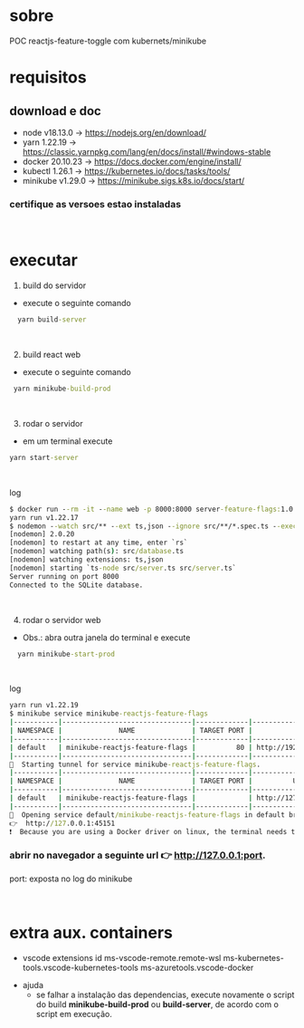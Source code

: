 # sobre

POC reactjs-feature-toggle com kubernets/minikube

# requisitos

## download e doc
* node v18.13.0 -> https://nodejs.org/en/download/
* yarn 1.22.19 -> https://classic.yarnpkg.com/lang/en/docs/install/#windows-stable
* docker 20.10.23 -> https://docs.docker.com/engine/install/
* kubectl 1.26.1 -> https://kubernetes.io/docs/tasks/tools/
* minikube v1.29.0 -> https://minikube.sigs.k8s.io/docs/start/

### certifique as versoes estao instaladas

</br> 

# executar

1. build do servidor
  - execute o seguinte comando
```cmd
  yarn build-server
```
</br>

2. build react web
 - execute o seguinte comando
 ```cmd
  yarn minikube-build-prod
 ```
</br>

 3. rodar o servidor
  - em um terminal execute
  ```cmd
  yarn start-server
  ```
</br>

log

```cmd
$ docker run --rm -it --name web -p 8000:8000 server-feature-flags:1.0.0
yarn run v1.22.17
$ nodemon --watch src/** --ext ts,json --ignore src/**/*.spec.ts --exec ts-node src/server.ts
[nodemon] 2.0.20
[nodemon] to restart at any time, enter `rs`
[nodemon] watching path(s): src/database.ts
[nodemon] watching extensions: ts,json
[nodemon] starting `ts-node src/server.ts src/server.ts`
Server running on port 8000
Connected to the SQLite database.
```
</br>


4. rodar o servidor web
- Obs.: abra outra janela do terminal e execute
```cmd
  yarn minikube-start-prod
```
</br>

log

```cmd
yarn run v1.22.19
$ minikube service minikube-reactjs-feature-flags
|-----------|--------------------------------|-------------|---------------------------|
| NAMESPACE |              NAME              | TARGET PORT |            URL            |
|-----------|--------------------------------|-------------|---------------------------|
| default   | minikube-reactjs-feature-flags |          80 | http://192.168.49.2:31000 |
|-----------|--------------------------------|-------------|---------------------------|
🏃  Starting tunnel for service minikube-reactjs-feature-flags.
|-----------|--------------------------------|-------------|------------------------|
| NAMESPACE |              NAME              | TARGET PORT |          URL           |
|-----------|--------------------------------|-------------|------------------------|
| default   | minikube-reactjs-feature-flags |             | http://127.0.0.1:45151 |
|-----------|--------------------------------|-------------|------------------------|
🎉  Opening service default/minikube-reactjs-feature-flags in default browser...
👉  http://127.0.0.1:45151
❗  Because you are using a Docker driver on linux, the terminal needs to be open to run it.
```
### abrir no navegador a seguinte url 👉  http://127.0.0.1:port.
port: exposta no log do minikube

</br>

# extra aux. containers
 - vscode extensions id
   ms-vscode-remote.remote-wsl
   ms-kubernetes-tools.vscode-kubernetes-tools
   ms-azuretools.vscode-docker

* ajuda
  -  se falhar a instalação das dependencias, execute novamente o script do build **minikube-build-prod** ou **build-server**, de acordo com o script em execução.